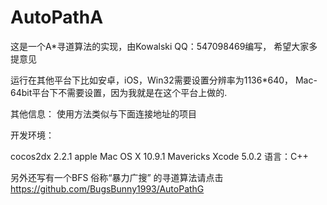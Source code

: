 AutoPathA
=========
这是一个A*寻道算法的实现，由Kowalski QQ：547098469编写， 希望大家多提意见

运行在其他平台下比如安卓，iOS，Win32需要设置分辨率为1136*640， Mac-64bit平台下不需要设置，因为我就是在这个平台上做的.

其他信息：
使用方法类似与下面连接地址的项目

开发环境：

cocos2dx 2.2.1 
apple Mac OS X 10.9.1 Mavericks
Xcode 5.0.2 
语言：C++

另外还写有一个BFS 俗称“暴力广搜” 的寻道算法请点击
https://github.com/BugsBunny1993/AutoPathG

